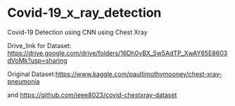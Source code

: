 # Covid-19_x_ray_detection
Covid-19 Detection using CNN using Chest Xray


Drive_link for Dataset: https://drive.google.com/drive/folders/16Dh0vBX_5w5AdTP_XwAY65E8603dVoMk?usp=sharing

Original Dataset:https://www.kaggle.com/paultimothymooney/chest-xray-pneumonia

and https://github.com/ieee8023/covid-chestxray-dataset


